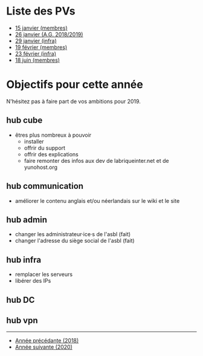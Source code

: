 <!-- TITLE: 2019 -->
<!-- SUBTITLE: Objectifs et réunions de 2019 -->

# Liste des PVs

* [15 janvier (membres)](2019/01-15)
* [26 janvier (A.G. 2018/2019)](2019/01-26)
* [29 janvier (infra)](2019/01-29)
* [19 février (membres)](2019/02-19)
* [23 février (infra)](2019/02-23)
* [18 juin (membres)](2019/06-18)

# Objectifs pour cette année
N'hésitez pas à faire part de vos ambitions pour 2019.

## hub cube

* êtres plus nombreux à pouvoir 
	* installer
	* offrir du support
	* offrir des explications
	* faire remonter des infos aux dev de labriqueinter.net et de yunohost.org

## hub communication

* améliorer le contenu anglais et/ou néerlandais sur le wiki et le site

## hub admin

* changer les administrateur·ice·s de l'asbl (fait)
* changer l'adresse du siège social de l'asbl (fait)

## hub infra

* remplacer les serveurs
* libérer des IPs

## hub DC

## hub vpn


---

* [Année précédante (2018)](2018)
* [Année suivante (2020)](2020)
